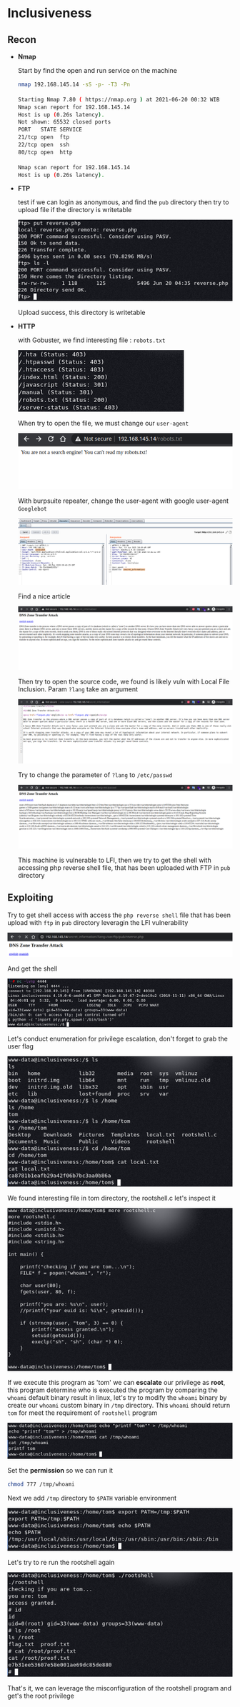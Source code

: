 # Inclusiveness

## Recon

- **Nmap**

    Start by find the open and run service on the machine

    ```bash
    nmap 192.168.145.14 -sS -p- -T3 -Pn                       

    Starting Nmap 7.80 ( https://nmap.org ) at 2021-06-20 00:32 WIB
    Nmap scan report for 192.168.145.14
    Host is up (0.26s latency).
    Not shown: 65532 closed ports
    PORT   STATE SERVICE
    21/tcp open  ftp
    22/tcp open  ssh
    80/tcp open  http

    Nmap scan report for 192.168.145.14
    Host is up (0.26s latency).

    ```

- **FTP**

    test if we can login as anonymous, and find the `pub` directory then try to upload file if the directory is writetable

    ![img/Untitled.png](img/Untitled.png)

    Upload success, this directory is writetable

- **HTTP**

    with Gobuster, we find interesting file : `robots.txt`

    ![img/Untitled%201.png](img/Untitled%201.png)

    When try to open the file, we must change our `user-agent`

    ![img/Untitled%202.png](img/Untitled%202.png)

    With burpsuite repeater, change the user-agent with google user-agent `Googlebot`

    ![img/Untitled%203.png](img/Untitled%203.png)

    Find a nice article

    ![img/Untitled%204.png](img/Untitled%204.png)

    Then try to open the source code, we found is likely vuln with Local File Inclusion. Param `?lang` take an argument

    ![img/Untitled%205.png](img/Untitled%205.png)

    Try to change the parameter of `?lang` to `/etc/passwd`

    ![img/Untitled%206.png](img/Untitled%206.png)

    This machine is vulnerable to LFI, then we try to get the shell with accessing php reverse shell file, that has been uploaded with FTP in `pub` directory

## Exploiting

Try to get shell access with access the `php reverse shell` file that has been upload with `ftp` in `pub` directory leveragin the LFI vulnerability

![img/Untitled%207.png](img/Untitled%207.png)

And get the shell

![img/Untitled%208.png](img/Untitled%208.png)

Let's conduct enumeration for privilege escalation, don't forget to grab the user flag

![img/Untitled%209.png](img/Untitled%209.png)

We found interesting file in tom directory, the rootshell.c let's inspect it

![img/Untitled%2010.png](img/Untitled%2010.png)

If we execute this program as 'tom' we can **escalate** our privilege as **root**, this program determine who is executed the program by comparing the `whoami` default binary result in linux, let's try to modify the `whoami` binary by create our `whoami` custom binary in `/tmp` directory. This `whoami` should return `tom` for meet the requirement of `rootshell` program

![img/Untitled%2011.png](img/Untitled%2011.png)

Set the **permission** so we can run it

```bash
chmod 777 /tmp/whoami
```

Next we add `/tmp` directory to `$PATH` variable environment

![img/Untitled%2012.png](img/Untitled%2012.png)

Let's try to re run the rootshell again

![img/Untitled%2013.png](img/Untitled%2013.png)

That's it, we can leverage the misconfiguration of the rootshell program and get's the root privilege
